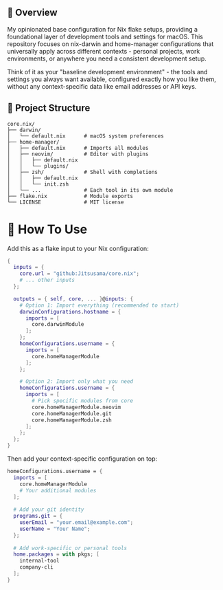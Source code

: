 ## 🌟 Overview

My opinionated base configuration for Nix flake setups, providing a foundational layer of development tools and settings for macOS. This repository focuses on nix-darwin and home-manager configurations that universally apply across different contexts - personal projects, work environments, or anywhere you need a consistent development setup.

Think of it as your "baseline development environment" - the tools and settings you always want available, configured exactly how you like them, without any context-specific data like email addresses or API keys.

## 📁 Project Structure

```
core.nix/
├── darwin/
│   └── default.nix      # macOS system preferences
├── home-manager/
│   ├── default.nix      # Imports all modules
│   ├── neovim/          # Editor with plugins
│   │   ├── default.nix
│   │   └── plugins/
│   ├── zsh/             # Shell with completions
│   │   ├── default.nix
│   │   └── init.zsh
│   └── ...              # Each tool in its own module
├── flake.nix            # Module exports
└── LICENSE              # MIT license
```

# 🚀 How To Use

Add this as a flake input to your Nix configuration:

```nix
{
  inputs = {
    core.url = "github:Jitsusama/core.nix";
    # ... other inputs
  };

  outputs = { self, core, ... }@inputs: {
    # Option 1: Import everything (recommended to start)
    darwinConfigurations.hostname = {
      imports = [
        core.darwinModule
      ];
    };
    homeConfigurations.username = {
      imports = [
        core.homeManagerModule
      ];
    };

    # Option 2: Import only what you need
    homeConfigurations.username = {
      imports = [
        # Pick specific modules from core
        core.homeManagerModule.neovim
        core.homeManagerModule.git
        core.homeManagerModule.zsh
      ];
    };
  };
}
```

Then add your context-specific configuration on top:

```nix
homeConfigurations.username = {
  imports = [
    core.homeManagerModule
    # Your additional modules
  ];
  
  # Add your git identity
  programs.git = {
    userEmail = "your.email@example.com";
    userName = "Your Name";
  };
  
  # Add work-specific or personal tools
  home.packages = with pkgs; [
    internal-tool
    company-cli
  ];
}
```

